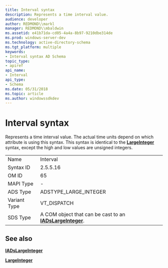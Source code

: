 ```yaml
---
title: Interval syntax
description: Represents a time interval value.
audience: developer
author: REDMOND\\markl
manager: REDMOND\\mbaldwin
ms.assetid: e41b71da-cd05-4a4a-8b97-9210dbe314de
ms.prod: windows-server-dev
ms.technology: active-directory-schema
ms.tgt_platform: multiple
keywords:
- Interval syntax AD Schema
topic_type:
- apiref
api_name:
- Interval
api_type:
- Schema
ms.date: 05/31/2018
ms.topic: article
ms.author: windowssdkdev
---
```


# Interval syntax

Represents a time interval value. The actual time units depend on which attribute is using this syntax. This syntax is identical to the [**LargeInteger**](s-largeinteger.md) syntax, except the high and low values are unsigned integers.



|              |                                                                                    |
|--------------|------------------------------------------------------------------------------------|
| Name         | Interval                                                                           |
| Syntax ID    | 2.5.5.16                                                                           |
| OM ID        | 65                                                                                 |
| MAPI Type    | \-                                                                                 |
| ADS Type     | ADSTYPE\_LARGE\_INTEGER                                                            |
| Variant Type | VT\_DISPATCH                                                                       |
| SDS Type     | A COM object that can be cast to an [**IADsLargeInteger**](https://msdn.microsoft.com/library/aa706037). |



## See also

<dl> <dt>

[**IADsLargeInteger**](https://msdn.microsoft.com/library/aa706037)
</dt> <dt>

[**LargeInteger**](s-largeinteger.md)
</dt> </dl>

 

 




